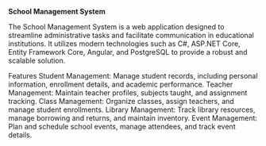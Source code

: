 
**School Management System**

The School Management System is a web application designed to streamline administrative tasks and facilitate communication in educational institutions. It utilizes modern technologies such as C#, ASP.NET Core, Entity Framework Core, Angular, and PostgreSQL to provide a robust and scalable solution.

Features
Student Management: Manage student records, including personal information, enrollment details, and academic performance.
Teacher Management: Maintain teacher profiles, subjects taught, and assignment tracking.
Class Management: Organize classes, assign teachers, and manage student enrollments.
Library Management: Track library resources, manage borrowing and returns, and maintain inventory.
Event Management: Plan and schedule school events, manage attendees, and track event details.
